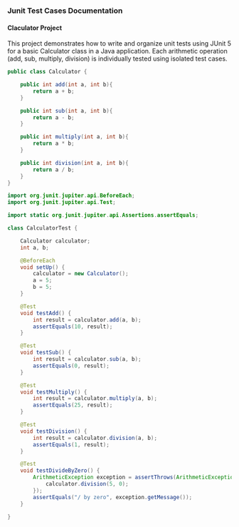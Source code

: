 ### Junit Test Cases Documentation

#### Claculator Project
This project demonstrates how to write and organize unit tests using JUnit 5 for a basic Calculator class in a Java application. Each arithmetic operation (add, sub, multiply, division) is individually tested using isolated test cases.

```java 
public class Calculator {

    public int add(int a, int b){
        return a + b;
    }

    public int sub(int a, int b){
        return a - b;
    }

    public int multiply(int a, int b){
        return a * b;
    }

    public int division(int a, int b){
        return a / b;
    }
}
```

```java
import org.junit.jupiter.api.BeforeEach;
import org.junit.jupiter.api.Test;

import static org.junit.jupiter.api.Assertions.assertEquals;

class CalculatorTest {

    Calculator calculator;
    int a, b;

    @BeforeEach
    void setUp() {
        calculator = new Calculator();
        a = 5;
        b = 5;
    }

    @Test
    void testAdd() {
        int result = calculator.add(a, b);
        assertEquals(10, result);
    }

    @Test
    void testSub() {
        int result = calculator.sub(a, b);
        assertEquals(0, result);
    }

    @Test
    void testMultiply() {
        int result = calculator.multiply(a, b);
        assertEquals(25, result);
    }

    @Test
    void testDivision() {
        int result = calculator.division(a, b);
        assertEquals(1, result);
    }

    @Test
    void testDivideByZero() {
        ArithmeticException exception = assertThrows(ArithmeticException.class, () -> {
            calculator.division(5, 0);
        });
        assertEquals("/ by zero", exception.getMessage());
    }
    
}
```

